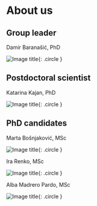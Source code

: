# **About us**

## Group leader

Damir Baranašić, PhD

![Image title](images/img_Damir_original.jpg){: .circle }

## Postdoctoral scientist

Katarina Kajan, PhD

![Image title](images/img_Katarina_original.jpg){: .circle }

## PhD candidates

Marta Bošnjaković, MSc

![Image title](images/img_Marta_original.jpg){: .circle }

Ira Renko, MSc

![Image title](images/img_Ira_original.jpg){: .circle }

Alba Madrero Pardo, MSc

![Image title](images/img_Alba_original.jpg){: .circle }
